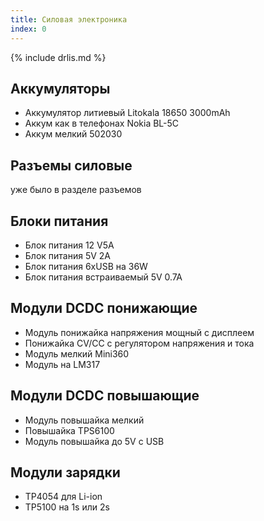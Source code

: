```yaml
---
title: Силовая электроника
index: 0
---
```


{% include drlis.md %}


## Аккумуляторы
- Аккумулятор литиевый Litokala 18650 3000mAh
- Аккум как в телефонах Nokia BL-5C
- Аккум мелкий 502030 

## Разъемы силовые
уже было в разделе разъемов

## Блоки питания
- Блок питания 12 V5A
- Блок питания 5V 2A
- Блок питания 6xUSB на 36W
- Блок питания встраиваемый 5V 0.7A


## Модули DCDC понижающие
- Модуль понижайка напряжения мощный с дисплеем
- Понижайка CV/CC с регулятором напряжения и тока
- Модуль мелкий Mini360
- Модуль на LM317


## Модули DCDC повышающие
- Модуль повышайка мелкий
- Повышайка TPS6100
- Модуль повышайка до 5V c USB


## Модули зарядки
- TP4054 для Li-ion
- TP5100 на 1s или 2s
